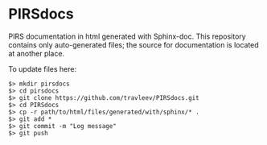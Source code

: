 PIRSdocs
========

PIRS documentation in html generated with Sphinx-doc. This repository contains only auto-generated files; the source for documentation is located at another place.

To update files here: 

```
$> mkdir pirsdocs
$> cd pirsdocs
$> git clone https://github.com/travleev/PIRSdocs.git
$> cd PIRSdocs
$> cp -r path/to/html/files/generated/with/sphinx/* .
$> git add *
$> git commit -m "Log message"
$> git push
```
